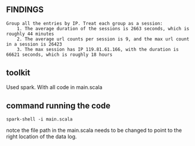 ## FINDINGS
	Group all the entries by IP. Treat each group as a session:
		1. The average duration of the sessions is 2663 seconds, which is roughly 44 minutes
		2. The average url counts per session is 9, and the max url count in a session is 26423
		3. The max session has IP 119.81.61.166, with the duration is 66621 seconds, which is roughly 18 hours


## toolkit
Used spark. With all code in main.scala

## command running the code
	spark-shell -i main.scala

notce the file path in the main.scala needs to be changed to point to the right location of the data log.
